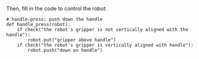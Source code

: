 

Then, fill in the code to control the robot:

```
# handle-press: push down the handle
def handle_press(robot):
    if check("the robot's gripper is not vertically aligned with the handle"):
        robot.put("gripper above handle")
    if check("the robot's gripper is vertically aligned with handle"):
        robot.push("down on handle")
```
